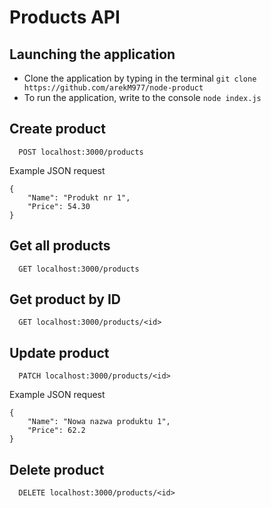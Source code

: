# Products API

## Launching the application
- Clone the application by typing in the terminal ```git clone https://github.com/arekM977/node-product```<br/>   
- To run the application, write to the console ```node index.js```

## Create product

```http
  POST localhost:3000/products
```

Example JSON request
```
{
    "Name": "Produkt nr 1",
    "Price": 54.30
}
```

## Get all products

```http
  GET localhost:3000/products
```

## Get product by ID

```http
  GET localhost:3000/products/<id>
```

## Update product

```http
  PATCH localhost:3000/products/<id>
```

Example JSON request
```
{
    "Name": "Nowa nazwa produktu 1",
    "Price": 62.2
}
```

## Delete product

```http
  DELETE localhost:3000/products/<id>
```


